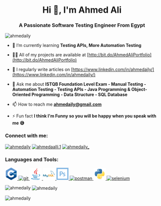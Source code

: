 <h1 align="center">Hi 👋, I'm Ahmed Ali</h1>
<h3 align="center">A Passionate Software Testing Engineer From Egypt</h3>

<p align="left"> <img src="https://komarev.com/ghpvc/?username=ahmedaily&label=Profile%20views&color=0e75b6&style=flat" alt="ahmedaily" /> </p>

- 🌱 I’m currently learning **Testing APIs, More Automation Testing**

- 👨‍💻 All of my projects are available at [http://bit.do/AhmedAliPortfolio](http://bit.do/AhmedAliPortfolio)

- 📝 I regularly write articles on [https://www.linkedin.com/in/ahmedaily/](https://www.linkedin.com/in/ahmedaily/)

- 💬 Ask me about **ISTQB Foundation Level Exam - Manual Testing - Automation Testing - Testing APIs - Java Programming & Object-Oriented Programming - Data Structure - SQL Database**

- 📫 How to reach me **ahmedaily@gmail.com**

- ⚡ Fun fact **I think I'm Funny so you will be happy when you speak with me 😅**

<h3 align="left">Connect with me:</h3>
<p align="left">
<a href="https://linkedin.com/in/ahmedaily" target="blank"><img align="center" src="https://raw.githubusercontent.com/rahuldkjain/github-profile-readme-generator/master/src/images/icons/Social/linked-in-alt.svg" alt="ahmedaily" height="30" width="40" /></a>
<a href="https://fb.com/ahmedaalli.1" target="blank"><img align="center" src="https://raw.githubusercontent.com/rahuldkjain/github-profile-readme-generator/master/src/images/icons/Social/facebook.svg" alt="ahmedaalli.1" height="30" width="40" /></a>
<a href="https://instagram.com/ahmedaily_" target="blank"><img align="center" src="https://raw.githubusercontent.com/rahuldkjain/github-profile-readme-generator/master/src/images/icons/Social/instagram.svg" alt="ahmedaily_" height="30" width="40" /></a>
</p>

<h3 align="left">Languages and Tools:</h3>
<p align="left"> <a href="https://www.w3schools.com/cpp/" target="_blank" rel="noreferrer"> <img src="https://raw.githubusercontent.com/devicons/devicon/master/icons/cplusplus/cplusplus-original.svg" alt="cplusplus" width="40" height="40"/> </a> <a href="https://git-scm.com/" target="_blank" rel="noreferrer"> <img src="https://www.vectorlogo.zone/logos/git-scm/git-scm-icon.svg" alt="git" width="40" height="40"/> </a> <a href="https://www.java.com" target="_blank" rel="noreferrer"> <img src="https://raw.githubusercontent.com/devicons/devicon/master/icons/java/java-original.svg" alt="java" width="40" height="40"/> </a> <a href="https://www.mysql.com/" target="_blank" rel="noreferrer"> <img src="https://raw.githubusercontent.com/devicons/devicon/master/icons/mysql/mysql-original-wordmark.svg" alt="mysql" width="40" height="40"/> </a> <a href="https://www.photoshop.com/en" target="_blank" rel="noreferrer"> <img src="https://raw.githubusercontent.com/devicons/devicon/master/icons/photoshop/photoshop-line.svg" alt="photoshop" width="40" height="40"/> </a> <a href="https://postman.com" target="_blank" rel="noreferrer"> <img src="https://www.vectorlogo.zone/logos/getpostman/getpostman-icon.svg" alt="postman" width="40" height="40"/> </a> <a href="https://www.python.org" target="_blank" rel="noreferrer"> <img src="https://raw.githubusercontent.com/devicons/devicon/master/icons/python/python-original.svg" alt="python" width="40" height="40"/> </a> <a href="https://www.selenium.dev" target="_blank" rel="noreferrer"> <img src="https://raw.githubusercontent.com/detain/svg-logos/780f25886640cef088af994181646db2f6b1a3f8/svg/selenium-logo.svg" alt="selenium" width="40" height="40"/> </a> </p>

<p><img align="left" src="https://github-readme-stats.vercel.app/api/top-langs?username=ahmedaily&show_icons=true&locale=en&layout=compact" alt="ahmedaily" /></p>

<p>&nbsp;<img align="center" src="https://github-readme-stats.vercel.app/api?username=ahmedaily&show_icons=true&locale=en" alt="ahmedaily" /></p>

<p><img align="center" src="https://github-readme-streak-stats.herokuapp.com/?user=ahmedaily&" alt="ahmedaily" /></p>
